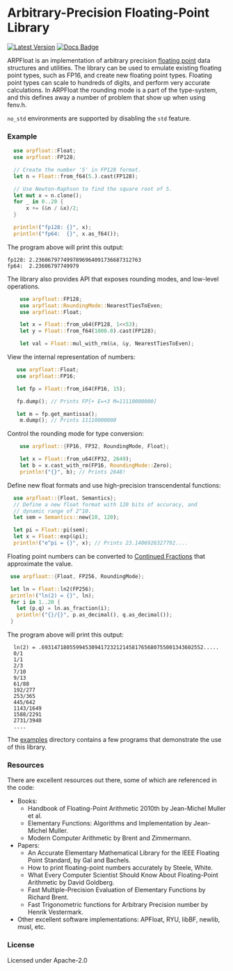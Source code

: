 
# Arbitrary-Precision Floating-Point Library &emsp; 
[![Latest Version]][crates.io] [![Docs Badge]][docs]

[Latest Version]: https://img.shields.io/crates/v/arpfloat.svg
[crates.io]: https://crates.io/crates/arpfloat
[Docs Badge]: https://docs.rs/arpfloat/badge.svg
[docs]: https://docs.rs/arpfloat

ARPFloat is an implementation of arbitrary precision
[floating point](https://en.wikipedia.org/wiki/IEEE_754) data
structures and utilities. The library can be used to emulate existing floating
point types, such as FP16, and create new floating point types. Floating point
types can scale to hundreds of digits, and perform very accurate calculations.
In ARPFloat the rounding mode is a part of the type-system, and this defines
away a number of problem that show up when using fenv.h.

`no_std` environments are supported by disabling the `std` feature.

### Example
```rust
  use arpfloat::Float;
  use arpfloat::FP128;

  // Create the number '5' in FP128 format.
  let n = Float::from_f64(5.).cast(FP128);

  // Use Newton-Raphson to find the square root of 5.
  let mut x = n.clone();
  for _ in 0..20 {
      x += (&n / &x)/2;
  }

  println!("fp128: {}", x);
  println!("fp64:  {}", x.as_f64());
 ```


The program above will print this output:
```console
fp128: 2.2360679774997896964091736687312763
fp64:  2.23606797749979
```

The library also provides API that exposes rounding modes, and low-level
operations.

```rust
    use arpfloat::FP128;
    use arpfloat::RoundingMode::NearestTiesToEven;
    use arpfloat::Float;

    let x = Float::from_u64(FP128, 1<<53);
    let y = Float::from_f64(1000.0).cast(FP128);

    let val = Float::mul_with_rm(&x, &y, NearestTiesToEven);
 ```

 View the internal representation of numbers:

 ```rust
    use arpfloat::Float;
    use arpfloat::FP16;

    let fp = Float::from_i64(FP16, 15);

    fp.dump(); // Prints FP[+ E=+3 M=11110000000]

    let m = fp.get_mantissa();
     m.dump(); // Prints 11110000000
```

 Control the rounding mode for type conversion:

```rust
    use arpfloat::{FP16, FP32, RoundingMode, Float};

    let x = Float::from_u64(FP32, 2649);
    let b = x.cast_with_rm(FP16, RoundingMode::Zero);
    println!("{}", b); // Prints 2648!
```

 Define new float formats and use high-precision transcendental functions:

```rust
  use arpfloat::{Float, Semantics};
  // Define a new float format with 120 bits of accuracy, and
  // dynamic range of 2^10.
  let sem = Semantics::new(10, 120);

  let pi = Float::pi(sem);
  let x = Float::exp(&pi);
  println!("e^pi = {}", x); // Prints 23.1406926327792....
```

 Floating point numbers can be converted to
 [Continued Fractions](https://en.wikipedia.org/wiki/Continued_fraction) that
 approximate the value.

 ```rust
  use arpfloat::{Float, FP256, RoundingMode};

  let ln = Float::ln2(FP256);
  println!("ln(2) = {}", ln);
  for i in 1..20 {
    let (p,q) = ln.as_fraction(i);
    println!("{}/{}", p.as_decimal(), q.as_decimal());
  }
 ```
The program above will print this output:
```console
  ln(2) = .6931471805599453094172321214581765680755001343602552.....
  0/1
  1/1
  2/3
  7/10
  9/13
  61/88
  192/277
  253/365
  445/642
  1143/1649
  1588/2291
  2731/3940
  ....
```


The [examples](examples) directory contains a few programs that demonstrate the use of this library.

### Resources

There are excellent resources out there, some of which are referenced in the code:

* Books:
    * Handbook of Floating-Point Arithmetic 2010th by Jean-Michel Muller et al.
    * Elementary Functions: Algorithms and Implementation by Jean-Michel Muller.
    * Modern Computer Arithmetic by Brent and Zimmermann.
* Papers:
    * An Accurate Elementary Mathematical Library for the IEEE Floating Point Standard, by Gal and Bachels.
    * How to print floating-point numbers accurately by Steele, White.
    * What Every Computer Scientist Should Know About Floating-Point Arithmetic by David Goldberg.
    * Fast Multiple-Precision Evaluation of Elementary Functions by Richard Brent.
    * Fast Trigonometric functions for Arbitrary Precision number by Henrik Vestermark.
* Other excellent software implementations: APFloat, RYU, libBF, newlib, musl, etc.

### License

Licensed under Apache-2.0
